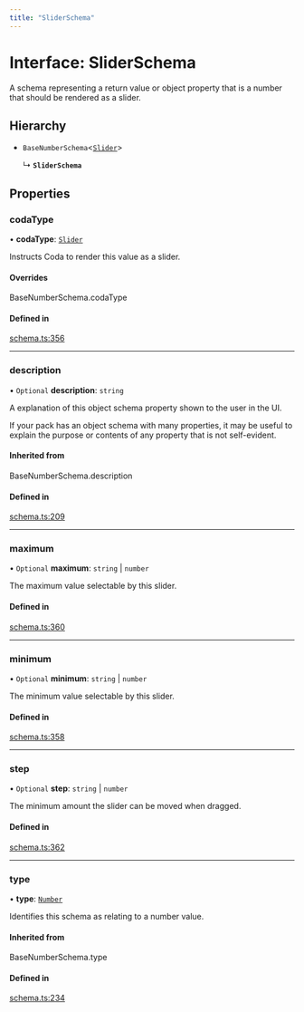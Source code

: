 ```yaml
---
title: "SliderSchema"
---
```

# Interface: SliderSchema

A schema representing a return value or object property that is a number that should
be rendered as a slider.

## Hierarchy

- `BaseNumberSchema`<[`Slider`](../enums/ValueHintType.md#slider)\>

  ↳ **`SliderSchema`**

## Properties

### codaType

• **codaType**: [`Slider`](../enums/ValueHintType.md#slider)

Instructs Coda to render this value as a slider.

#### Overrides

BaseNumberSchema.codaType

#### Defined in

[schema.ts:356](https://github.com/coda/packs-sdk/blob/main/schema.ts#L356)

___

### description

• `Optional` **description**: `string`

A explanation of this object schema property shown to the user in the UI.

If your pack has an object schema with many properties, it may be useful to
explain the purpose or contents of any property that is not self-evident.

#### Inherited from

BaseNumberSchema.description

#### Defined in

[schema.ts:209](https://github.com/coda/packs-sdk/blob/main/schema.ts#L209)

___

### maximum

• `Optional` **maximum**: `string` \| `number`

The maximum value selectable by this slider.

#### Defined in

[schema.ts:360](https://github.com/coda/packs-sdk/blob/main/schema.ts#L360)

___

### minimum

• `Optional` **minimum**: `string` \| `number`

The minimum value selectable by this slider.

#### Defined in

[schema.ts:358](https://github.com/coda/packs-sdk/blob/main/schema.ts#L358)

___

### step

• `Optional` **step**: `string` \| `number`

The minimum amount the slider can be moved when dragged.

#### Defined in

[schema.ts:362](https://github.com/coda/packs-sdk/blob/main/schema.ts#L362)

___

### type

• **type**: [`Number`](../enums/ValueType.md#number)

Identifies this schema as relating to a number value.

#### Inherited from

BaseNumberSchema.type

#### Defined in

[schema.ts:234](https://github.com/coda/packs-sdk/blob/main/schema.ts#L234)
